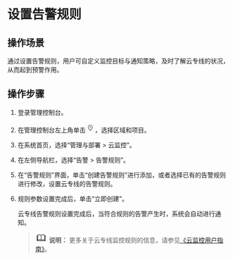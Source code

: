 # 设置告警规则<a name="dc_04_0803"></a>

## 操作场景<a name="section166011172455"></a>

通过设置告警规则，用户可自定义监控目标与通知策略，及时了解云专线的状况，从而起到预警作用。

## 操作步骤<a name="section14752346104518"></a>

1.  登录管理控制台。
2.  在管理控制台左上角单击![](figures/zh-cn_image_0197472495.png)，选择区域和项目。
3.  在系统首页，选择“管理与部署 \> 云监控”。
4.  在左侧导航栏，选择“告警 \> 告警规则”。
5.  在“告警规则”界面，单击“创建告警规则”进行添加，或者选择已有的告警规则进行修改，设置云专线的告警规则。
6.  规则参数设置完成后，单击“立即创建”。

    云专线告警规则设置完成后，当符合规则的告警产生时，系统会自动进行通知。

    >![](public_sys-resources/icon-note.gif) **说明：** 
    >更多关于云专线监控规则的信息，请参见[《云监控用户指南》](https://support.huaweicloud.com/ces/index.html)。


